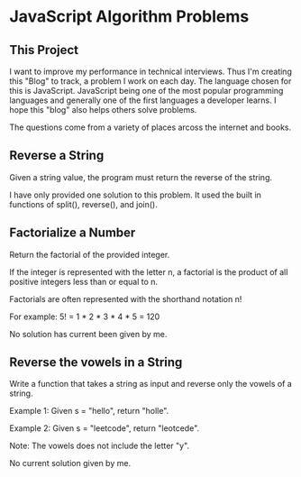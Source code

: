 # JavaScript Algorithm Problems

## This Project

I want to improve my performance in technical interviews. Thus I'm creating this "Blog" to track, a problem I work on each day. The language  chosen for this is JavaScript. JavaScript being one of the most popular programming languages and generally one of the first languages a developer learns. I hope this "blog" also helps others solve problems. 

The questions come from a variety of places arcoss the internet and books. 

## Reverse a String 
Given a string value, the program must return the reverse of the string. 

I have only provided one solution to this problem. It used the built in functions of split(), reverse(), and join(). 

## Factorialize a Number
Return the factorial of the provided integer.

If the integer is represented with the letter n, a factorial is the product of all positive integers less than or equal to n.

Factorials are often represented with the shorthand notation n!

For example: 5! = 1 * 2 * 3 * 4 * 5 = 120

No solution has current been given by me. 

## Reverse the vowels in a String

Write a function that takes a string as input and reverse only the vowels of a string.

Example 1:
Given s = "hello", return "holle".

Example 2:
Given s = "leetcode", return "leotcede".

Note:
The vowels does not include the letter "y".

No current solution given by me. 

